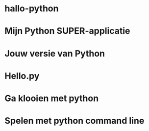 # hallo-python
# Mijn Python SUPER-applicatie
# Jouw versie van Python
# Hello.py
# Ga klooien met python
# Spelen met python command line
